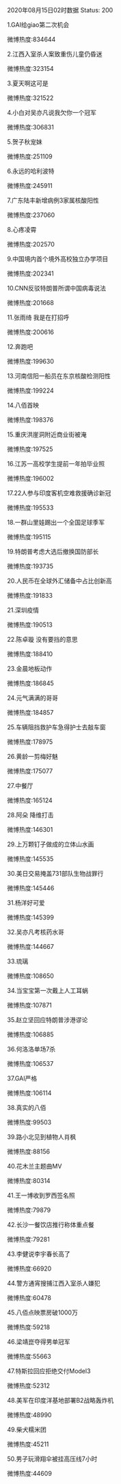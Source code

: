 2020年08月15日02时数据
Status: 200

1.GAI给giao第二次机会

微博热度:834644

2.江西入室杀人案致重伤儿童仍昏迷

微博热度:323154

3.夏天啊这可是

微博热度:321522

4.小白对吴亦凡说我欠你一个冠军

微博热度:306831

5.贺子秋宠妹

微博热度:251109

6.永远的哈利波特

微博热度:245911

7.广东陆丰新增病例3家属核酸阳性

微博热度:237060

8.心疼凌霄

微博热度:202570

9.中国境内首个境外高校独立办学项目

微博热度:202341

10.CNN反驳特朗普所谓中国病毒说法

微博热度:201668

11.张雨绮 我是在打招呼

微博热度:200616

12.奔跑吧

微博热度:199630

13.河南信阳一船员在东京核酸检测阳性

微博热度:199224

14.八佰首映

微博热度:198376

15.重庆洪崖洞附近商业街被淹

微博热度:197525

16.江苏一高校学生提前一年拍毕业照

微博热度:196002

17.22人参与印度客机空难救援确诊新冠

微博热度:195533

18.一群山里娃踢出一个全国足球季军

微博热度:195115

19.特朗普考虑大选后撤换国防部长

微博热度:193735

20.人民币在全球外汇储备中占比创新高

微博热度:191833

21.深圳疫情

微博热度:190513

22.陈卓璇 没有要挡的意思

微博热度:188410

23.金晨地板动作

微博热度:186845

24.元气满满的哥哥

微博热度:184857

25.车辆阻挡救护车急得护士去敲车窗

微博热度:178975

26.黄龄一剪梅好魅

微博热度:175077

27.中餐厅

微博热度:165124

28.阿朵 降维打击

微博热度:146301

29.上万颗钉子做成的立体山水画

微博热度:145535

30.美日交易掩盖731部队生物战罪行

微博热度:145446

31.杨洋好可爱

微博热度:145399

32.吴亦凡考核药水哥

微博热度:144667

33.琉璃

微博热度:108650

34.当宝宝第一次戴上人工耳蜗

微博热度:107871

35.赵立坚回应特朗普涉港谬论

微博热度:106885

36.何洛洛单场7杀

微博热度:106537

37.GAI严格

微博热度:106114

38.真实的八佰

微博热度:99503

39.路小北见到植物人肖枫

微博热度:88156

40.花木兰主题曲MV

微博热度:80314

41.王一博收到罗西签名照

微博热度:79879

42.长沙一餐饮店推行称体重点餐

微博热度:79281

43.李健说李宇春长高了

微博热度:66920

44.警方通宵搜捕江西入室杀人嫌犯

微博热度:60478

45.八佰点映票房破1000万

微博热度:59218

46.梁靖崑夺得男单冠军

微博热度:55663

47.特斯拉回应拒绝交付Model3

微博热度:52312

48.美军在印度洋基地部署B2战略轰炸机

微博热度:48990

49.柴犬糯米团

微博热度:45211

50.男子玩滑翔伞被挂高压线7小时

微博热度:44609

